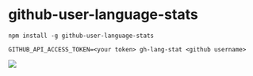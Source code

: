 # github-user-language-stats

```shell
npm install -g github-user-language-stats

GITHUB_API_ACCESS_TOKEN=<your token> gh-lang-stat <github username>
```

![](https://cloud.githubusercontent.com/assets/1413408/16590171/670d0cfc-4311-11e6-9d47-aaf9e6366435.png)
